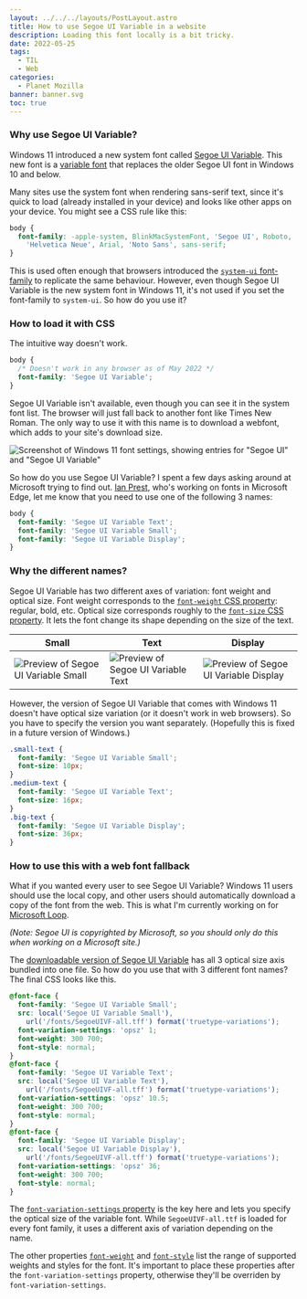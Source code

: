 ```yaml
---
layout: ../../../layouts/PostLayout.astro
title: How to use Segoe UI Variable in a website
description: Loading this font locally is a bit tricky.
date: 2022-05-25
tags:
  - TIL
  - Web
categories:
  - Planet Mozilla
banner: banner.svg
toc: true
---
```


### Why use Segoe UI Variable?

Windows 11 introduced a new system font called [Segoe UI Variable](https://docs.microsoft.com/en-us/windows/apps/design/signature-experiences/typography). This new font is a [variable font](https://developer.mozilla.org/en-US/docs/Web/CSS/CSS_Fonts/Variable_Fonts_Guide) that replaces the older Segoe UI font in Windows 10 and below.

Many sites use the system font when rendering sans-serif text, since it's quick to load (already installed in your device) and looks like other apps on your device. You might see a CSS rule like this:

```css
body {
  font-family: -apple-system, BlinkMacSystemFont, 'Segoe UI', Roboto,
    'Helvetica Neue', Arial, 'Noto Sans', sans-serif;
}
```

This is used often enough that browsers introduced the [`system-ui` font-family](https://developer.mozilla.org/en-US/docs/Web/CSS/font-family#system-ui) to replicate the same behaviour. However, even though Segoe UI Variable is the new system font in Windows 11, it's not used if you set the font-family to `system-ui`. So how do you use it?

### How to load it with CSS

The intuitive way doesn't work.

```css
body {
  /* Doesn't work in any browser as of May 2022 */
  font-family: 'Segoe UI Variable';
}
```

Segoe UI Variable isn't available, even though you can see it in the system font list. The browser will just fall back to another font like Times New Roman. The only way to use it with this name is to download a webfont, which adds to your site's download size.

![Screenshot of Windows 11 font settings, showing entries for "Segoe UI" and "Segoe UI Variable"](font-settings-windows-11.png)

So how do you use Segoe UI Variable? I spent a few days asking around at Microsoft trying to find out. [Ian Prest](https://www.linkedin.com/in/ian-prest-5a93061/), who's working on fonts in Microsoft Edge, let me know that you need to use one of the following 3 names:

```css
body {
  font-family: 'Segoe UI Variable Text';
  font-family: 'Segoe UI Variable Small';
  font-family: 'Segoe UI Variable Display';
}
```

### Why the different names?

Segoe UI Variable has two different axes of variation: font weight and optical size. Font weight corresponds to the [`font-weight` CSS property](https://developer.mozilla.org/en-US/docs/Web/CSS/font-weight): regular, bold, etc. Optical size corresponds roughly to the [`font-size` CSS property](https://developer.mozilla.org/en-US/docs/Web/CSS/font-size). It lets the font change its shape depending on the size of the text.

| Small | Text | Display |
| --- | --- | --- |
| ![Preview of Segoe UI Variable Small](typography_caption.svg) | ![Preview of Segoe UI Variable Text](typography_body.svg) | ![Preview of Segoe UI Variable Display](typography_title.svg) |

However, the version of Segoe UI Variable that comes with Windows 11 doesn't have optical size variation (or it doesn't work in web browsers). So you have to specify the version you want separately. (Hopefully this is fixed in a future version of Windows.)

```css
.small-text {
  font-family: 'Segoe UI Variable Small';
  font-size: 10px;
}
.medium-text {
  font-family: 'Segoe UI Variable Text';
  font-size: 16px;
}
.big-text {
  font-family: 'Segoe UI Variable Display';
  font-size: 36px;
}
```

### How to use this with a web font fallback

What if you wanted every user to see Segoe UI Variable? Windows 11 users should use the local copy, and other users should automatically download a copy of the font from the web. This is what I'm currently working on for [Microsoft Loop](https://www.microsoft.com/en-us/microsoft-loop).

_(Note: Segoe UI is copyrighted by Microsoft, so you should only do this when working on a Microsoft site.)_

The [downloadable version of Segoe UI Variable](https://aka.ms/SegoeUIVariable) has all 3 optical size axis bundled into one file. So how do you use that with 3 different font names? The final CSS looks like this.

```css
@font-face {
  font-family: 'Segoe UI Variable Small';
  src: local('Segoe UI Variable Small'),
    url('/fonts/SegoeUIVF-all.tff') format('truetype-variations');
  font-variation-settings: 'opsz' 1;
  font-weight: 300 700;
  font-style: normal;
}
@font-face {
  font-family: 'Segoe UI Variable Text';
  src: local('Segoe UI Variable Text'),
    url('/fonts/SegoeUIVF-all.tff') format('truetype-variations');
  font-variation-settings: 'opsz' 10.5;
  font-weight: 300 700;
  font-style: normal;
}
@font-face {
  font-family: 'Segoe UI Variable Display';
  src: local('Segoe UI Variable Display'),
    url('/fonts/SegoeUIVF-all.tff') format('truetype-variations');
  font-variation-settings: 'opsz' 36;
  font-weight: 300 700;
  font-style: normal;
}
```

The [`font-variation-settings` property](https://developer.mozilla.org/en-US/docs/Web/CSS/@font-face/font-variation-settings) is the key here and lets you specify the optical size of the variable font. While `SegoeUIVF-all.ttf` is loaded for every font family, it uses a different axis of variation depending on the name.

The other properties [`font-weight`](https://developer.mozilla.org/en-US/docs/Web/CSS/@font-face/font-weight) and [`font-style`](https://developer.mozilla.org/en-US/docs/Web/CSS/@font-face/font-style) list the range of supported weights and styles for the font. It's important to place these properties after the `font-variation-settings` property, otherwise they'll be overriden by `font-variation-settings`.
